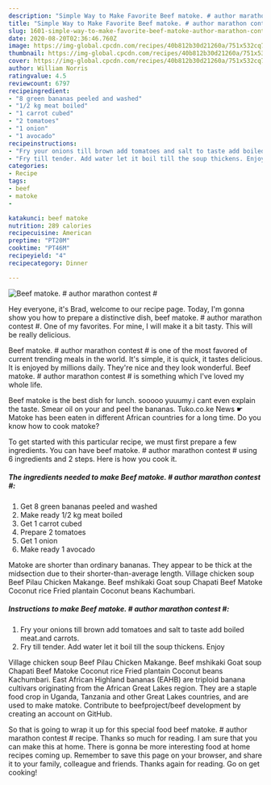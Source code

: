 ```yaml
---
description: "Simple Way to Make Favorite Beef matoke. # author marathon contest #"
title: "Simple Way to Make Favorite Beef matoke. # author marathon contest #"
slug: 1601-simple-way-to-make-favorite-beef-matoke-author-marathon-contest
date: 2020-08-20T02:36:46.760Z
image: https://img-global.cpcdn.com/recipes/40b812b30d21260a/751x532cq70/beef-matoke-author-marathon-contest-recipe-main-photo.jpg
thumbnail: https://img-global.cpcdn.com/recipes/40b812b30d21260a/751x532cq70/beef-matoke-author-marathon-contest-recipe-main-photo.jpg
cover: https://img-global.cpcdn.com/recipes/40b812b30d21260a/751x532cq70/beef-matoke-author-marathon-contest-recipe-main-photo.jpg
author: William Norris
ratingvalue: 4.5
reviewcount: 6797
recipeingredient:
- "8 green bananas peeled and washed"
- "1/2 kg meat boiled"
- "1 carrot cubed"
- "2 tomatoes"
- "1 onion"
- "1 avocado"
recipeinstructions:
- "Fry your onions till brown add tomatoes and salt to taste add boiled meat.and carrots."
- "Fry till tender. Add water let it boil till the soup thickens. Enjoy"
categories:
- Recipe
tags:
- beef
- matoke
- 

katakunci: beef matoke  
nutrition: 289 calories
recipecuisine: American
preptime: "PT20M"
cooktime: "PT46M"
recipeyield: "4"
recipecategory: Dinner

---
```



![Beef matoke. # author marathon contest #](https://img-global.cpcdn.com/recipes/40b812b30d21260a/751x532cq70/beef-matoke-author-marathon-contest-recipe-main-photo.jpg)

Hey everyone, it's Brad, welcome to our recipe page. Today, I'm gonna show you how to prepare a distinctive dish, beef matoke. # author marathon contest #. One of my favorites. For mine, I will make it a bit tasty. This will be really delicious.

Beef matoke. # author marathon contest # is one of the most favored of current trending meals in the world. It's simple, it is quick, it tastes delicious. It is enjoyed by millions daily. They're nice and they look wonderful. Beef matoke. # author marathon contest # is something which I've loved my whole life.

Beef matoke is the best dish for lunch. sooooo yuuumy.i cant even explain the taste. Smear oil on your and peel the bananas. Tuko.co.ke News ☛ Matoke has been eaten in different African countries for a long time. Do you know how to cook matoke?


To get started with this particular recipe, we must first prepare a few ingredients. You can have beef matoke. # author marathon contest # using 6 ingredients and 2 steps. Here is how you cook it.

<!--inarticleads1-->

##### The ingredients needed to make Beef matoke. # author marathon contest #:

1. Get 8 green bananas peeled and washed
1. Make ready 1/2 kg meat boiled
1. Get 1 carrot cubed
1. Prepare 2 tomatoes
1. Get 1 onion
1. Make ready 1 avocado


Matoke are shorter than ordinary bananas. They appear to be thick at the midsection due to their shorter-than-average length. Village chicken soup Beef Pilau Chicken Makange. Beef mshikaki Goat soup Chapati Beef Matoke Coconut rice Fried plantain Coconut beans Kachumbari. 

<!--inarticleads2-->

##### Instructions to make Beef matoke. # author marathon contest #:

1. Fry your onions till brown add tomatoes and salt to taste add boiled meat.and carrots.
1. Fry till tender. Add water let it boil till the soup thickens. Enjoy


Village chicken soup Beef Pilau Chicken Makange. Beef mshikaki Goat soup Chapati Beef Matoke Coconut rice Fried plantain Coconut beans Kachumbari. East African Highland bananas (EAHB) are triploid banana cultivars originating from the African Great Lakes region. They are a staple food crop in Uganda, Tanzania and other Great Lakes countries, and are used to make matoke. Contribute to beefproject/beef development by creating an account on GitHub. 

So that is going to wrap it up for this special food beef matoke. # author marathon contest # recipe. Thanks so much for reading. I am sure that you can make this at home. There is gonna be more interesting food at home recipes coming up. Remember to save this page on your browser, and share it to your family, colleague and friends. Thanks again for reading. Go on get cooking!
